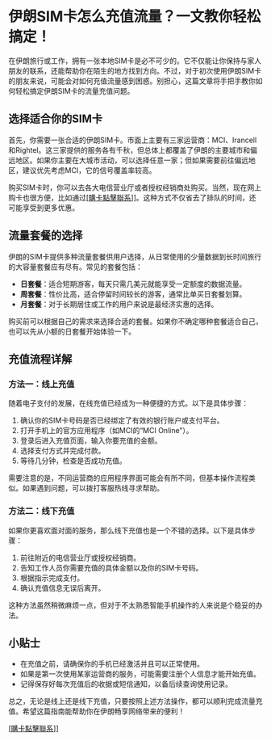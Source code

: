 # 伊朗SIM卡怎么充值流量？一文教你轻松搞定！

在伊朗旅行或工作，拥有一张本地SIM卡是必不可少的。它不仅能让你保持与家人朋友的联系，还能帮助你在陌生的地方找到方向。不过，对于初次使用伊朗SIM卡的朋友来说，可能会对如何充值流量感到困惑。别担心，这篇文章将手把手教你如何轻松搞定伊朗SIM卡的流量充值问题。

## 选择适合你的SIM卡

首先，你需要一张合适的伊朗SIM卡。市面上主要有三家运营商：MCI、Irancell和Rightel。这三家提供的服务各有千秋，但总体上都覆盖了伊朗的主要城市和偏远地区。如果你主要在大城市活动，可以选择任意一家；但如果需要前往偏远地区，建议优先考虑MCI，它的信号覆盖率较高。

购买SIM卡时，你可以去各大电信营业厅或者授权经销商处购买。当然，现在网上购卡也很方便，比如通过[[購卡點擊聯系](https://t.me/s/esim1088)]]。这种方式不仅省去了排队的时间，还可能享受到更多优惠。

## 流量套餐的选择

伊朗的SIM卡提供多种流量套餐供用户选择，从日常使用的少量数据到长时间旅行的大容量套餐应有尽有。常见的套餐包括：

- **日套餐**：适合短期游客，每天只需几美元就能享受一定额度的数据流量。
- **周套餐**：性价比高，适合停留时间较长的游客，通常比单买日套餐划算。
- **月套餐**：对于长期居住或工作的用户来说是最经济实惠的选择。

购买前可以根据自己的需求来选择合适的套餐。如果你不确定哪种套餐适合自己，也可以先从小额的日套餐开始体验一下。

## 充值流程详解

### 方法一：线上充值

随着电子支付的发展，在线充值已经成为一种便捷的方式。以下是具体步骤：

1. 确认你的SIM卡号码是否已经绑定了有效的银行账户或支付平台。
2. 打开手机上的官方应用程序（如MCI的“MCI Online”）。
3. 登录后进入充值页面，输入你要充值的金额。
4. 选择支付方式并完成付款。
5. 等待几分钟，检查是否成功充值。

需要注意的是，不同运营商的应用程序界面可能会有所不同，但基本操作流程类似。如果遇到问题，可以拨打客服热线寻求帮助。

### 方法二：线下充值

如果你更喜欢面对面的服务，那么线下充值也是一个不错的选择。以下是具体步骤：

1. 前往附近的电信营业厅或授权经销商。
2. 告知工作人员你需要充值的具体金额以及你的SIM卡号码。
3. 根据指示完成支付。
4. 确认充值信息无误后离开。

这种方法虽然稍微麻烦一点，但对于不太熟悉智能手机操作的人来说是个稳妥的办法。

## 小贴士

- 在充值之前，请确保你的手机已经激活并且可以正常使用。
- 如果是第一次使用某家运营商的服务，可能需要注册个人信息才能开始充值。
- 记得保存好每次充值后的收据或短信通知，以备后续查询使用记录。

总之，无论是线上还是线下充值，只要按照上述方法操作，都可以顺利完成流量充值。希望这篇指南能帮助你在伊朗畅享网络带来的便利！

[[購卡點擊聯系](https://t.me/s/esim1088)]]